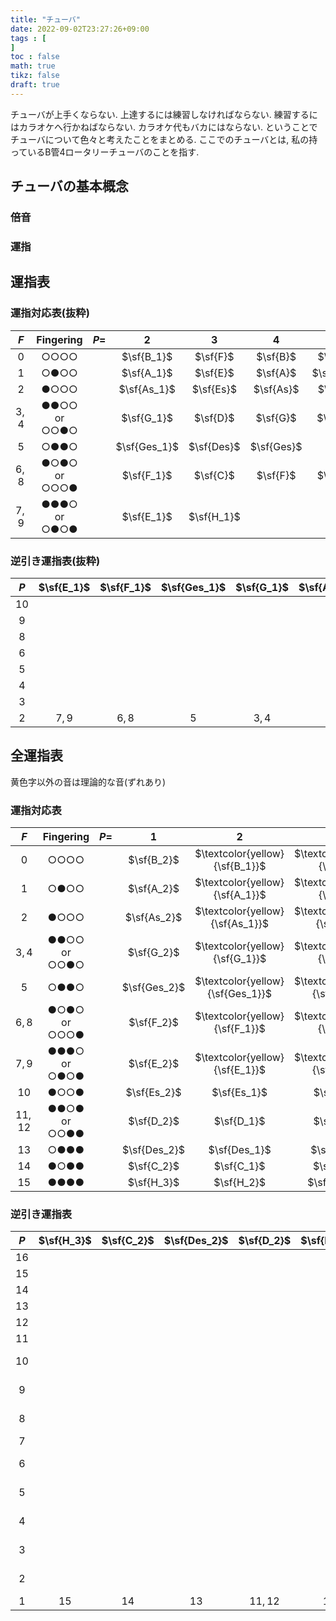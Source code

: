 ```yaml
---
title: "チューバ"
date: 2022-09-02T23:27:26+09:00
tags : [
]
toc : false
math: true
tikz: false
draft: true
---
```


チューバが上手くならない.
上達するには練習しなければならない.
練習するにはカラオケへ行かねばならない.
カラオケ代もバカにはならない.
ということでチューバについて色々と考えたことをまとめる.
ここでのチューバとは,
私の持っているB管4ロータリーチューバのことを指す.

## チューバの基本概念

### 倍音

### 運指

## 運指表

### 運指対応表(抜粋)

|  $F$  |  Fingering   | $P=$ |     $2$      |    $3$     |    $4$     |    $5$     |    $6$     |    $8$     |   $9$    |   $10$   |
| :---: | :----------: | ---: | :----------: | :--------: | :--------: | :--------: | :--------: | :--------: | :------: | :------: |
|  $0$  |     ○○○○     |      |  $\sf{B_1}$  |  $\sf{F}$  |  $\sf{B}$  |  $\sf{d}$  |  $\sf{f}$  |  $\sf{b}$  |          |          |
|  $1$  |     ○●○○     |      |  $\sf{A_1}$  |  $\sf{E}$  |  $\sf{A}$  | $\sf{des}$ |  $\sf{e}$  |  $\sf{a}$  |          |          |
|  $2$  |     ●○○○     |      | $\sf{As_1}$  | $\sf{Es}$  | $\sf{As}$  |  $\sf{c}$  | $\sf{es}$  | $\sf{as}$  |          |          |
| $3,4$ | ●●○○ or ○○●○ |      |  $\sf{G_1}$  |  $\sf{D}$  |  $\sf{G}$  |  $\sf{H}$  |  $\sf{d}$  |  $\sf{g}$  | $\sf{a}$ |          |
|  $5$  |     ○●●○     |      | $\sf{Ges_1}$ | $\sf{Des}$ | $\sf{Ges}$ |            | $\sf{des}$ | $\sf{ges}$ |          | $\sf{b}$ |
| $6,8$ | ●○●○ or ○○○● |      |  $\sf{F_1}$  |  $\sf{C}$  |  $\sf{F}$  |  $\sf{A}$  |  $\sf{c}$  |  $\sf{f}$  |          |          |
| $7,9$ | ●●●○ or ○●○● |      |  $\sf{E_1}$  | $\sf{H_1}$ |            |            |  $\sf{H}$  |            |          |          |

### 逆引き運指表(抜粋)

|  $P$  | $\sf{E_1}$ | $\sf{F_1}$ | $\sf{Ges_1}$ | $\sf{G_1}$ | $\sf{As_1}$ | $\sf{A_1}$ | $\sf{B_1}$ | $\sf{H_1}$ | $\sf{C}$ | $\sf{Des}$ | $\sf{D}$ | $\sf{Es}$ | $\sf{E}$ | $\sf{F}$ | $\sf{Ges}$ | $\sf{G}$ | $\sf{As}$ | $\sf{A}$ | $\sf{B}$ | $\sf{H}$ | $\sf{c}$ | $\sf{des}$ | $\sf{d}$ | $\sf{es}$ | $\sf{e}$ | $\sf{f}$ | $\sf{ges}$ | $\sf{g}$ | $\sf{as}$ | $\sf{a}$ | $\sf{b}$ |
| :---: | :--------: | :--------: | :----------: | :--------: | :---------: | :--------: | :--------: | :--------: | :------: | :--------: | :------: | :-------: | :------: | :------: | :--------: | :------: | :-------: | :------: | :------: | :------: | :------: | :--------: | :------: | :-------: | :------: | :------: | :--------: | :------: | :-------: | :------: | :------: |
| $10$  |            |            |              |            |             |            |            |            |          |            |          |           |          |          |            |          |           |          |          |          |          |            |          |           |          |          |            |          |           |          |   $5$    |
|  $9$  |            |            |              |            |             |            |            |            |          |            |          |           |          |          |            |          |           |          |          |          |          |            |          |           |          |          |            |          |           |  $3,4$   |          |
|  $8$  |            |            |              |            |             |            |            |            |          |            |          |           |          |          |            |          |           |          |          |          |          |            |          |           |  $7,9$   |  $6,8$   |    $5$     |  $3,4$   |    $2$    |   $1$    |   $0$    |
|  $6$  |            |            |              |            |             |            |            |            |          |            |          |           |          |          |            |          |           |          |          |  $7,9$   |  $6,8$   |    $5$     |  $3,4$   |    $2$    |   $1$    |   $0$    |
|  $5$  |            |            |              |            |             |            |            |            |          |            |          |           |          |          |            |          |           |  $6,8$   |          |  $3,4$   |   $2$    |    $1$     |   $0$    |
|  $4$  |            |            |              |            |             |            |            |            |          |            |          |           |          |  $6,8$   |    $5$     |  $3,4$   |    $2$    |   $1$    |   $0$    |
|  $3$  |            |            |              |            |             |            |            |   $7,9$    |  $6,8$   |    $5$     |  $3,4$   |    $2$    |   $1$    |   $0$    |
|  $2$  |   $7,9$    |   $6,8$    |     $5$      |   $3,4$    |     $2$     |    $1$     |    $0$     |

## 全運指表

黄色字以外の音は理論的な音(ずれあり)

### 運指対応表

|   $F$   |  Fingering   | $P=$ |     $1$      |               $2$                |              $3$               |              $4$               |              $5$               |              $6$               |    $7$     |              $8$               |             $9$              |             $10$             |     $11$     |     $12$     |     $13$     |     $14$     |     $15$     |     $16$     |
| :-----: | :----------: | ---: | :----------: | :------------------------------: | :----------------------------: | :----------------------------: | :----------------------------: | :----------------------------: | :--------: | :----------------------------: | :--------------------------: | :--------------------------: | :----------: | :----------: | :----------: | :----------: | :----------: | :----------: |
|   $0$   |     ○○○○     |      |  $\sf{B_2}$  |  $\textcolor{yellow}{\sf{B_1}}$  |  $\textcolor{yellow}{\sf{F}}$  |  $\textcolor{yellow}{\sf{B}}$  |  $\textcolor{yellow}{\sf{d}}$  |  $\textcolor{yellow}{\sf{f}}$  |  $\sf{a}$  |  $\textcolor{yellow}{\sf{b}}$  |          $\sf{c^1}$          |          $\sf{d^1}$          |  $\sf{e^1}$  |  $\sf{f^1}$  |  $\sf{g^1}$  | $\sf{as^1}$  |  $\sf{a^1}$  |  $\sf{b^1}$  |
|   $1$   |     ○●○○     |      |  $\sf{A_2}$  |  $\textcolor{yellow}{\sf{A_1}}$  |  $\textcolor{yellow}{\sf{E}}$  |  $\textcolor{yellow}{\sf{A}}$  | $\textcolor{yellow}{\sf{des}}$ |  $\textcolor{yellow}{\sf{e}}$  | $\sf{as}$  |  $\textcolor{yellow}{\sf{a}}$  |           $\sf{h}$           |         $\sf{des^1}$         | $\sf{es^1}$  |  $\sf{e^1}$  | $\sf{ges^1}$ |  $\sf{g^1}$  | $\sf{as^1}$  |  $\sf{a^1}$  |
|   $2$   |     ●○○○     |      | $\sf{As_2}$  | $\textcolor{yellow}{\sf{As_1}}$  | $\textcolor{yellow}{\sf{Es}}$  | $\textcolor{yellow}{\sf{As}}$  |  $\textcolor{yellow}{\sf{c}}$  | $\textcolor{yellow}{\sf{es}}$  |  $\sf{g}$  | $\textcolor{yellow}{\sf{as}}$  |           $\sf{b}$           |          $\sf{c^1}$          |  $\sf{d^1}$  | $\sf{es^1}$  |  $\sf{f^1}$  | $\sf{ges^1}$ |  $\sf{g^1}$  | $\sf{as^1}$  |
|  $3,4$  | ●●○○ or ○○●○ |      |  $\sf{G_2}$  |  $\textcolor{yellow}{\sf{G_1}}$  |  $\textcolor{yellow}{\sf{D}}$  |  $\textcolor{yellow}{\sf{G}}$  |  $\textcolor{yellow}{\sf{H}}$  |  $\textcolor{yellow}{\sf{d}}$  | $\sf{ges}$ |  $\textcolor{yellow}{\sf{g}}$  | $\textcolor{yellow}{\sf{a}}$ |           $\sf{h}$           | $\sf{des^1}$ |  $\sf{d^1}$  |  $\sf{e^1}$  |  $\sf{f^1}$  | $\sf{ges^1}$ |  $\sf{g^1}$  |
|   $5$   |     ○●●○     |      | $\sf{Ges_2}$ | $\textcolor{yellow}{\sf{Ges_1}}$ | $\textcolor{yellow}{\sf{Des}}$ | $\textcolor{yellow}{\sf{Ges}}$ |            $\sf{B}$            | $\textcolor{yellow}{\sf{des}}$ |  $\sf{f}$  | $\textcolor{yellow}{\sf{ges}}$ |          $\sf{as}$           | $\textcolor{yellow}{\sf{b}}$ |  $\sf{c^1}$  | $\sf{des^1}$ | $\sf{es^1}$  |  $\sf{e^1}$  |  $\sf{f^1}$  | $\sf{ges^1}$ |
|  $6,8$  | ●○●○ or ○○○● |      |  $\sf{F_2}$  |  $\textcolor{yellow}{\sf{F_1}}$  |  $\textcolor{yellow}{\sf{C}}$  |  $\textcolor{yellow}{\sf{F}}$  |  $\textcolor{yellow}{\sf{A}}$  |  $\textcolor{yellow}{\sf{c}}$  |  $\sf{e}$  |  $\textcolor{yellow}{\sf{f}}$  |           $\sf{g}$           |           $\sf{a}$           |   $\sf{h}$   |  $\sf{c^1}$  |  $\sf{d^1}$  | $\sf{es^1}$  |  $\sf{e^1}$  |  $\sf{f^1}$  |
|  $7,9$  | ●●●○ or ○●○● |      |  $\sf{E_2}$  |  $\textcolor{yellow}{\sf{E_1}}$  | $\textcolor{yellow}{\sf{H_1}}$ |            $\sf{E}$            |           $\sf{As}$            |  $\textcolor{yellow}{\sf{H}}$  | $\sf{es}$  |            $\sf{e}$            |          $\sf{ges}$          |          $\sf{as}$           |   $\sf{b}$   |   $\sf{h}$   | $\sf{des^1}$ |  $\sf{d^1}$  | $\sf{es^1}$  |  $\sf{e^1}$  |
|  $10$   |     ●○○●     |      | $\sf{Es_2}$  |           $\sf{Es_1}$            |           $\sf{B_1}$           |           $\sf{Es}$            |            $\sf{G}$            |            $\sf{B}$            |  $\sf{d}$  |           $\sf{es}$            |           $\sf{f}$           |           $\sf{g}$           |   $\sf{a}$   |   $\sf{b}$   |  $\sf{c^1}$  | $\sf{des^1}$ |  $\sf{d^1}$  | $\sf{es^1}$  |
| $11,12$ | ●●○● or ○○●● |      |  $\sf{D_2}$  |            $\sf{D_1}$            |           $\sf{A_1}$           |            $\sf{D}$            |           $\sf{Ges}$           |            $\sf{A}$            | $\sf{des}$ |            $\sf{d}$            |           $\sf{e}$           |          $\sf{ges}$          |  $\sf{as}$   |   $\sf{a}$   |   $\sf{h}$   |  $\sf{c^1}$  | $\sf{des^1}$ |  $\sf{d^1}$  |
|  $13$   |     ○●●●     |      | $\sf{Des_2}$ |           $\sf{Des_1}$           |          $\sf{As_1}$           |           $\sf{Des}$           |            $\sf{F}$            |           $\sf{As}$            |  $\sf{c}$  |           $\sf{des}$           |          $\sf{es}$           |           $\sf{f}$           |   $\sf{g}$   |  $\sf{as}$   |   $\sf{b}$   |   $\sf{h}$   |  $\sf{c^1}$  | $\sf{des^1}$ |
|  $14$   |     ●○●●     |      |  $\sf{C_2}$  |            $\sf{C_1}$            |           $\sf{G_1}$           |            $\sf{C}$            |            $\sf{E}$            |            $\sf{G}$            |  $\sf{H}$  |            $\sf{c}$            |           $\sf{d}$           |           $\sf{e}$           |  $\sf{ges}$  |   $\sf{g}$   |   $\sf{a}$   |   $\sf{b}$   |   $\sf{h}$   |  $\sf{c^1}$  |
|  $15$   |     ●●●●     |      |  $\sf{H_3}$  |            $\sf{H_2}$            |          $\sf{Ges_1}$          |           $\sf{H_1}$           |           $\sf{Es}$            |           $\sf{Ges}$           |  $\sf{B}$  |            $\sf{H}$            |          $\sf{des}$          |          $\sf{es}$           |   $\sf{f}$   |  $\sf{ges}$  |  $\sf{as}$   |   $\sf{a}$   |   $\sf{b}$   |   $\sf{h}$   |

### 逆引き運指表

|  $P$  | $\sf{H_3}$ | $\sf{C_2}$ | $\sf{Des_2}$ | $\sf{D_2}$ | $\sf{Es_2}$ | $\sf{E_2}$ | $\sf{F_2}$ | $\sf{Ges_2}$ | $\sf{G_2}$ | $\sf{As_2}$ | $\sf{A_2}$ | $\sf{B_2}$ | $\sf{H_2}$ | $\sf{C_1}$ | $\sf{Des_1}$ | $\sf{D_1}$ | $\sf{Es_1}$ |        $\sf{E_1}$         |        $\sf{F_1}$         |      $\sf{Ges_1}$       |        $\sf{G_1}$         |       $\sf{As_1}$       |       $\sf{A_1}$        |       $\sf{B_1}$        |        $\sf{H_1}$         |         $\sf{C}$          |       $\sf{Des}$        |         $\sf{D}$          |        $\sf{Es}$        |        $\sf{E}$         |         $\sf{F}$          |       $\sf{Ges}$        |         $\sf{G}$          |        $\sf{As}$        |         $\sf{A}$          |        $\sf{B}$         |         $\sf{H}$          |         $\sf{c}$          |       $\sf{des}$        |         $\sf{d}$          |        $\sf{es}$        |         $\sf{e}$          |         $\sf{f}$          |       $\sf{ges}$        |         $\sf{g}$          |        $\sf{as}$        |         $\sf{a}$          |        $\sf{b}$         | $\sf{h}$ | $\sf{c^1}$ | $\sf{des^1}$ | $\sf{d^1}$ | $\sf{es^1}$ | $\sf{e^1}$ | $\sf{f^1}$ | $\sf{ges^1}$ | $\sf{g^1}$ | $\sf{as^1}$ | $\sf{a^1}$ | $\sf{b^1}$ |
| :---: | :--------: | :--------: | :----------: | :--------: | :---------: | :--------: | :--------: | :----------: | :--------: | :---------: | :--------: | :--------: | :--------: | :--------: | :----------: | :--------: | :---------: | :-----------------------: | :-----------------------: | :---------------------: | :-----------------------: | :---------------------: | :---------------------: | :---------------------: | :-----------------------: | :-----------------------: | :---------------------: | :-----------------------: | :---------------------: | :---------------------: | :-----------------------: | :---------------------: | :-----------------------: | :---------------------: | :-----------------------: | :---------------------: | :-----------------------: | :-----------------------: | :---------------------: | :-----------------------: | :---------------------: | :-----------------------: | :-----------------------: | :---------------------: | :-----------------------: | :---------------------: | :-----------------------: | :---------------------: | :------: | :--------: | :----------: | :--------: | :---------: | :--------: | :--------: | :----------: | :--------: | :---------: | :--------: | :--------: |
| $16$  |            |            |              |            |             |            |            |              |            |             |            |            |            |            |              |            |             |                           |                           |                         |                           |                         |                         |                         |                           |                           |                         |                           |                         |                         |                           |                         |                           |                         |                           |                         |                           |                           |                         |                           |                         |                           |                           |                         |                           |                         |                           |                         |   $15$   |    $14$    |     $13$     |  $11,12$   |    $10$     |   $7,9$    |   $6,8$    |     $5$      |   $3,4$    |     $2$     |    $1$     |    $0$     |
| $15$  |            |            |              |            |             |            |            |              |            |             |            |            |            |            |              |            |             |                           |                           |                         |                           |                         |                         |                         |                           |                           |                         |                           |                         |                         |                           |                         |                           |                         |                           |                         |                           |                           |                         |                           |                         |                           |                           |                         |                           |                         |                           |          $15$           |   $14$   |    $13$    |   $11,12$    |    $10$    |    $7,9$    |   $6,8$    |    $5$     |    $3,4$     |    $2$     |     $1$     |    $0$     |
| $14$  |            |            |              |            |             |            |            |              |            |             |            |            |            |            |              |            |             |                           |                           |                         |                           |                         |                         |                         |                           |                           |                         |                           |                         |                         |                           |                         |                           |                         |                           |                         |                           |                           |                         |                           |                         |                           |                           |                         |                           |                         |           $15$            |          $14$           |   $13$   |  $11,12$   |     $10$     |   $7,9$    |    $6,8$    |    $5$     |   $3,4$    |     $2$      |    $1$     |     $0$     |
| $13$  |            |            |              |            |             |            |            |              |            |             |            |            |            |            |              |            |             |                           |                           |                         |                           |                         |                         |                         |                           |                           |                         |                           |                         |                         |                           |                         |                           |                         |                           |                         |                           |                           |                         |                           |                         |                           |                           |                         |                           |          $15$           |           $14$            |          $13$           | $11,12$  |    $10$    |    $7,9$     |   $6,8$    |     $5$     |   $3,4$    |    $2$     |     $1$      |    $0$     |
| $12$  |            |            |              |            |             |            |            |              |            |             |            |            |            |            |              |            |             |                           |                           |                         |                           |                         |                         |                         |                           |                           |                         |                           |                         |                         |                           |                         |                           |                         |                           |                         |                           |                           |                         |                           |                         |                           |                           |          $15$           |           $14$            |          $13$           |          $11,12$          |          $10$           |  $7,9$   |   $6,8$    |     $5$      |   $3,4$    |     $2$     |    $1$     |    $0$     |
| $11$  |            |            |              |            |             |            |            |              |            |             |            |            |            |            |              |            |             |                           |                           |                         |                           |                         |                         |                         |                           |                           |                         |                           |                         |                         |                           |                         |                           |                         |                           |                         |                           |                           |                         |                           |                         |                           |           $15$            |          $14$           |           $13$            |         $11,12$         |           $10$            |          $7,9$          |  $6,8$   |    $5$     |    $3,4$     |    $2$     |     $1$     |    $0$     |
| $10$  |            |            |              |            |             |            |            |              |            |             |            |            |            |            |              |            |             |                           |                           |                         |                           |                         |                         |                         |                           |                           |                         |                           |                         |                         |                           |                         |                           |                         |                           |                         |                           |                           |                         |                           |          $15$           |           $14$            |           $13$            |         $11,12$         |           $10$            |          $7,9$          |           $6,8$           | $\textcolor{yellow}{5}$ |  $3,4$   |    $2$     |     $1$      |    $0$     |
|  $9$  |            |            |              |            |             |            |            |              |            |             |            |            |            |            |              |            |             |                           |                           |                         |                           |                         |                         |                         |                           |                           |                         |                           |                         |                         |                           |                         |                           |                         |                           |                         |                           |                           |          $15$           |           $14$            |          $13$           |          $11,12$          |           $10$            |          $7,9$          |           $6,8$           |           $5$           | $\textcolor{yellow}{3,4}$ |           $2$           |   $1$    |    $0$     |
|  $8$  |            |            |              |            |             |            |            |              |            |             |            |            |            |            |              |            |             |                           |                           |                         |                           |                         |                         |                         |                           |                           |                         |                           |                         |                         |                           |                         |                           |                         |                           |                         |           $15$            |           $14$            |          $13$           |          $11,12$          |          $10$           | $\textcolor{yellow}{7,9}$ | $\textcolor{yellow}{6,8}$ | $\textcolor{yellow}{5}$ | $\textcolor{yellow}{3,4}$ | $\textcolor{yellow}{2}$ |  $\textcolor{yellow}{1}$  | $\textcolor{yellow}{0}$ |
|  $7$  |            |            |              |            |             |            |            |              |            |             |            |            |            |            |              |            |             |                           |                           |                         |                           |                         |                         |                         |                           |                           |                         |                           |                         |                         |                           |                         |                           |                         |                           |          $15$           |           $14$            |           $13$            |         $11,12$         |           $10$            |          $7,9$          |           $6,8$           |            $5$            |          $3,4$          |            $2$            |           $1$           |            $0$            |
|  $6$  |            |            |              |            |             |            |            |              |            |             |            |            |            |            |              |            |             |                           |                           |                         |                           |                         |                         |                         |                           |                           |                         |                           |                         |                         |                           |          $15$           |           $14$            |          $13$           |          $11,12$          |          $10$           | $\textcolor{yellow}{7,9}$ | $\textcolor{yellow}{6,8}$ | $\textcolor{yellow}{5}$ | $\textcolor{yellow}{3,4}$ | $\textcolor{yellow}{2}$ |  $\textcolor{yellow}{1}$  |  $\textcolor{yellow}{0}$  |
|  $5$  |            |            |              |            |             |            |            |              |            |             |            |            |            |            |              |            |             |                           |                           |                         |                           |                         |                         |                         |                           |                           |                         |                           |          $15$           |          $14$           |           $13$            |         $11,12$         |           $10$            |          $7,9$          | $\textcolor{yellow}{6,8}$ |           $5$           | $\textcolor{yellow}{3,4}$ |  $\textcolor{yellow}{2}$  | $\textcolor{yellow}{1}$ |  $\textcolor{yellow}{0}$  |
|  $4$  |            |            |              |            |             |            |            |              |            |             |            |            |            |            |              |            |             |                           |                           |                         |                           |                         |                         |                         |           $15$            |           $14$            |          $13$           |          $11,12$          |          $10$           |          $7,9$          | $\textcolor{yellow}{6,8}$ | $\textcolor{yellow}{5}$ | $\textcolor{yellow}{3,4}$ | $\textcolor{yellow}{2}$ |  $\textcolor{yellow}{1}$  | $\textcolor{yellow}{0}$ |
|  $3$  |            |            |              |            |             |            |            |              |            |             |            |            |            |            |              |            |             |                           |                           |          $15$           |           $14$            |          $13$           |         $11,12$         |          $10$           | $\textcolor{yellow}{7,9}$ | $\textcolor{yellow}{6,8}$ | $\textcolor{yellow}{5}$ | $\textcolor{yellow}{3,4}$ | $\textcolor{yellow}{2}$ | $\textcolor{yellow}{1}$ |  $\textcolor{yellow}{0}$  |
|  $2$  |            |            |              |            |             |            |            |              |            |             |            |            |    $15$    |    $14$    |     $13$     |  $11,12$   |    $10$     | $\textcolor{yellow}{7,9}$ | $\textcolor{yellow}{6,8}$ | $\textcolor{yellow}{5}$ | $\textcolor{yellow}{3,4}$ | $\textcolor{yellow}{2}$ | $\textcolor{yellow}{1}$ | $\textcolor{yellow}{0}$ |
|  $1$  |    $15$    |    $14$    |     $13$     |  $11,12$   |    $10$     |   $7,9$    |   $6,8$    |     $5$      |   $3,4$    |     $2$     |    $1$     |    $0$     |
